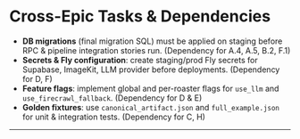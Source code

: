 # Cross-Epic Tasks & Dependencies

* **DB migrations** (final migration SQL) must be applied on staging before RPC & pipeline integration stories run. (Dependency for A.4, A.5, B.2, F.1)
* **Secrets & Fly configuration**: create staging/prod Fly secrets for Supabase, ImageKit, LLM provider before deployments. (Dependency for D, F)
* **Feature flags**: implement global and per-roaster flags for `use_llm` and `use_firecrawl_fallback`. (Dependency for D & E)
* **Golden fixtures**: use `canonical_artifact.json` and `full_example.json` for unit & integration tests. (Dependency for C, H)

---
